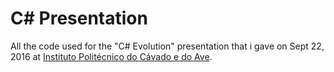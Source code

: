 # C# Presentation

All the code used for the "C# Evolution" presentation that i gave on Sept 22, 2016 at [Instituto Politécnico do Cávado e do Ave](https://www.ipca.pt/).

